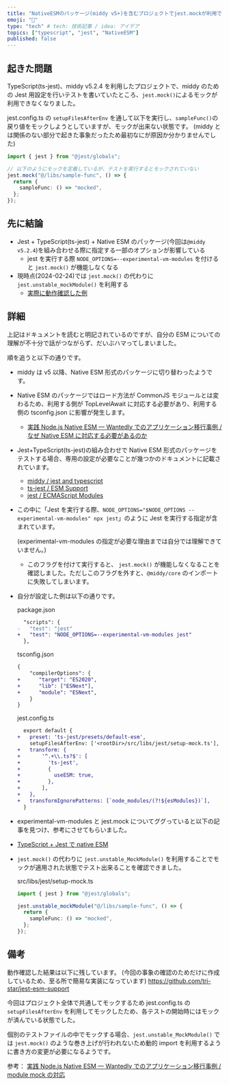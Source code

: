 ```yaml
---
title: "NativeESMのパッケージ(middy v5+)を含むプロジェクトでjest.mockが利用できない問題の対処"
emoji: "🔬"
type: "tech" # tech: 技術記事 / idea: アイデア
topics: ["typescript", "jest", "NativeESM"]
published: false
---
```


## 起きた問題

TypeScript(ts-jest)、middy v5.2.4 を利用したプロジェクトで、middy のための Jest 用設定を行いテストを書いていたところ、`jest.mock()`によるモックが利用できなくなりました。

jest.config.ts の `setupFilesAfterEnv` を通して以下を実行し、`sampleFunc()`の戻り値をモックしようとしていますが、モックが出来ない状態です。
(middy とは関係のない部分で起きた事象だったため最初なにが原因か分かりませんでした)

```ts
import { jest } from "@jest/globals";

// 以下のようにモックを定義しているが、テストを実行するとモックされていない
jest.mock("@/libs/sample-func", () => {
  return {
    sampleFunc: () => "mocked",
  };
});
```

## 先に結論

- Jest + TypeScript(ts-jest) + Native ESM のパッケージ(今回は`@middy v5.2.4`)を組み合わせる際に指定する一部のオプションが影響している
  - jest を実行する際 `NODE_OPTIONS=--experimental-vm-modules` を付けると `jest.mock()` が機能しなくなる
- 現時点(2024-02-24)では `jest.mock()` の代わりに `jest.unstable_mockModule()` を利用する
  - [実際に動作確認した例](https://github.com/tri-star/jest-esm-support)

## 詳細

上記はドキュメントを読むと明記されているのですが、自分の ESM についての理解が不十分で話がつながらず、だいぶハマってしまいました。

順を追うと以下の通りです。

- middy は v5 以降、Native ESM 形式のパッケージに切り替わったようです。
- Native ESM のパッケージではロード方法が CommonJS モジュールとは変わるため、利用する側が TopLevelAwait に対応する必要があり、利用する側の tsconfig.json に影響が発生します。
  - [実践 Node.js Native ESM — Wantedly でのアプリケーション移行事例 / なぜ Native ESM に対応する必要があるのか](https://www.wantedly.com/companies/wantedly/post_articles/410531#:~:text=%E3%81%8C%E3%81%82%E3%82%8A%E3%81%BE%E3%81%99%E3%80%82-,%E3%81%AA%E3%81%9CNative%20ESM%E3%81%AB%E5%AF%BE%E5%BF%9C%E3%81%99%E3%82%8B%E5%BF%85%E8%A6%81%E3%81%8C%E3%81%82%E3%82%8B%E3%81%AE%E3%81%8B,-%E3%81%AA%E3%81%9CNative%20ESM)
- Jest+TypeScript(ts-jest)の組み合わせで Native ESM 形式のパッケージをテストする場合、専用の設定が必要なことが幾つかのドキュメントに記載されています。
  - [middy / jest and typescript](https://middy.js.org/docs/intro/testing/#jest-and-typescript)
  - [ts-jest / ESM Support](https://kulshekhar.github.io/ts-jest/docs/guides/esm-support/)
  - [jest / ECMAScript Modules](https://jestjs.io/docs/ecmascript-modules)
- この中に「Jest を実行する際、`NODE_OPTIONS="$NODE_OPTIONS --experimental-vm-modules" npx jest`」のように Jest を実行する指定が含まれています。

  (experimental-vm-modules の指定が必要な理由までは自分では理解できていません。)

  - このフラグを付けて実行すると、 `jest.mock()` が機能しなくなることを確認しました。ただしこのフラグを外すと、`@middy/core` のインポートに失敗してしまいます。

- 自分が設定した例は以下の通りです。

  package.json

  ```diff
    "scripts": {
  -   "test": "jest"
  +   "test": "NODE_OPTIONS=--experimental-vm-modules jest"
    },
  ```

  tsconfig.json

  ```diff
  {
      "compilerOptions": {
  +      "target": "ES2020",
  +      "lib": ["ESNext"],
  +      "module": "ESNext",
      }
  }
  ```

  jest.config.ts

  ```diff
    export default {
  +   preset: 'ts-jest/presets/default-esm',
      setupFilesAfterEnv: ['<rootDir>/src/libs/jest/setup-mock.ts'],
  +   transform: {
  +       '^.+\\.ts?$': [
  +         'ts-jest',
  +         {
  +           useESM: true,
  +         },
  +       ],
  +   },
  +   transformIgnorePatterns: [`node_modules/(?!${esModules})`],
    }

  ```

- experimental-vm-modules と jest.mock についてググっていると以下の記事を見つけ、参考にさせてもらいました。
- [TypeScript + Jest で native ESM](https://zenn.dev/hankei6km/articles/native-esm-with-typescript-jest#native-esm-%E3%81%A7%E3%81%AE-jest-%E3%83%A2%E3%83%83%E3%82%AF%E3%83%A2%E3%82%B8%E3%83%A5%E3%83%BC%E3%83%AB)
- `jest.mock()` の代わりに `jest.unstable_MockModule()` を利用することでモックが適用された状態でテスト出来ることを確認できました。

  src/libs/jest/setup-mock.ts

  ```ts
  import { jest } from "@jest/globals";

  jest.unstable_mockModule("@/libs/sample-func", () => {
    return {
      sampleFunc: () => "mocked",
    };
  });
  ```

## 備考

動作確認した結果は以下に残しています。
(今回の事象の確認のためだけに作成しているため、至る所で簡易な実装になっています)
https://github.com/tri-star/jest-esm-support

今回はプロジェクト全体で共通してモックするため jest.config.ts の `setupFilesAfterEnv` を利用してモックしたため、各テストの開始時にはモックが済んでいる状態でした。

個別のテストファイルの中でモックする場合、`jest.unstable_MockModule()` では `jest.mock()` のような巻き上げが行われないため動的 import を利用するように書き方の変更が必要になるようです。

参考： [実践 Node.js Native ESM — Wantedly でのアプリケーション移行事例 / module mock の対応](<https://www.wantedly.com/companies/wantedly/post_articles/410531#:~:text=%3B%20//%20OK-,module%20mock%E3%81%AE%E5%AF%BE%E5%BF%9C,-jest.mock()%20%E3%82%92>)
